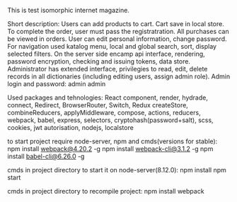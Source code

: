 This is test isomorphic internet magazine.

Short description:
Users can add products to cart. Cart save in local store.
To complete the order, user must pass the registratration. 
All purchases can be viewed in orders. User can edit personal information, change password.
For navigation used katalog menu, local and global search, sort, display selected filters.
On the server side encamp api interface, rendering, password encryption, checking and issuing tokens, data store.
Administrator has extended interface, privilegies to read, edit, delete records in all dictionaries 
 (including  editing users, assign admin role). Admin login and password: admin admin
 
Used packages and tehnologies:
 React component, render, hydrade, connect, Redirect, BrowserRouter, Switch,
 Redux createStore, combineReducers, applyMiddleware, compose, actions, reducers,
 webpack, babel, express, selectors, cryptohash(password+salt), 
 scss, cookies, jwt autorisation, nodejs, localstore
 
 
to start project require node-server, npm and cmds(versions for stable):
npm install webpack@4.20.2 -g
npm install webpack-cli@3.1.2 -g
npm install babel-cli@6.26.0 -g

cmds in project directory to start it on node-server(8.12.0):
npm install
npm start

cmds in project directory to recompile project:
npm install
webpack

